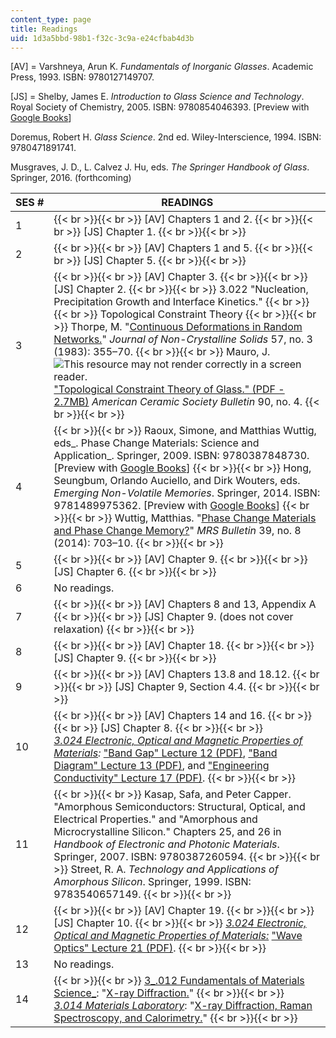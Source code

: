 ```yaml
---
content_type: page
title: Readings
uid: 1d3a5bbd-98b1-f32c-3c9a-e24cfbab4d3b
---
```


\[AV\] = Varshneya, Arun K. _Fundamentals of Inorganic Glasses_. Academic Press, 1993. ISBN: 9780127149707.[  
](http://eds.a.ebscohost.com/eds/detail/detail?vid=1&sid=8ea7037e-f003-4c9e-8d0c-b2c67efbeab5@sessionmgr4001&hid=4213&bdata=JnNpdGU9ZWRzLWxpdmU=)

\[JS\] = Shelby, James E. _Introduction to Glass Science and Technology_. Royal Society of Chemistry, 2005. ISBN: 9780854046393. \[Preview with [Google Books](http://books.google.com/books?id=ZeF_QLW6-xsC&pg=PAfrontcover)\]

Doremus, Robert H. _Glass Science_. 2nd ed. Wiley-Interscience, 1994. ISBN: 9780471891741.

Musgraves, J. D., L. Calvez J. Hu, eds. _The Springer Handbook of Glass_. Springer, 2016. (forthcoming)

| SES # | READINGS |
| --- | --- |
| 1 |  {{< br >}}{{< br >}} \[AV\] Chapters 1 and 2. {{< br >}}{{< br >}} \[JS\] Chapter 1. {{< br >}}{{< br >}}  |
| 2 |  {{< br >}}{{< br >}} \[AV\] Chapters 1 and 5. {{< br >}}{{< br >}} \[JS\] Chapter 5. {{< br >}}{{< br >}}  |
| 3 |  {{< br >}}{{< br >}} \[AV\] Chapter 3. {{< br >}}{{< br >}} \[JS\] Chapter 2. {{< br >}}{{< br >}} 3.022 "Nucleation, Precipitation Growth and Interface Kinetics." {{< br >}}{{< br >}} Topological Constraint Theory {{< br >}}{{< br >}} Thorpe, M. "[Continuous Deformations in Random Networks.](http://dx.doi.org/10.1016/0022-3093(83)90424-6)" _Journal of Non-Crystalline Solids_ 57, no. 3 (1983): 355–70. {{< br >}}{{< br >}} Mauro, J. ![This resource may not render correctly in a screen reader.](/images/inacessible.gif)["Topological Constraint Theory of Glass." (PDF - 2.7MB)](http://www.lehigh.edu/imi/teched/AtModel/Lecture_9_READING_Micoulaut_Atomistics_Glass_Course.pdf) _American Ceramic Society Bulletin_ 90, no. 4. {{< br >}}{{< br >}}  |
| 4 |  {{< br >}}{{< br >}} Raoux, Simone, and Matthias Wuttig, eds_. Phase Change Materials: Science and Application_. Springer, 2009. ISBN: 9780387848730. \[Preview with [Google Books](http://books.google.com/books?id=AO3SNSM2ykUC&pg=PAfrontcover)\] {{< br >}}{{< br >}} Hong, Seungbum, Orlando Auciello, and Dirk Wouters, eds. _Emerging Non-Volatile Memories_. Springer, 2014. ISBN: 9781489975362. \[Preview with [Google Books](http://books.google.com/books?id=lnN3BQAAQBAJ&pg=PAfrontcover)\] {{< br >}}{{< br >}} Wuttig, Matthias. "[Phase Change Materials and Phase Change Memory?](http://dx.doi.org/10.1557/mrs.2014.139)" _MRS Bulletin_ 39, no. 8 (2014): 703–10. {{< br >}}{{< br >}}  |
| 5 |  {{< br >}}{{< br >}} \[AV\] Chapter 9. {{< br >}}{{< br >}} \[JS\] Chapter 6. {{< br >}}{{< br >}}  |
| 6 | No readings. |
| 7 |  {{< br >}}{{< br >}} \[AV\] Chapters 8 and 13, Appendix A {{< br >}}{{< br >}} \[JS\] Chapter 9. (does not cover relaxation) {{< br >}}{{< br >}}  |
| 8 |  {{< br >}}{{< br >}} \[AV\] Chapter 18. {{< br >}}{{< br >}} \[JS\] Chapter 9. {{< br >}}{{< br >}}  |
| 9 |  {{< br >}}{{< br >}} \[AV\] Chapters 13.8 and 18.12. {{< br >}}{{< br >}} \[JS\] Chapter 9, Section 4.4. {{< br >}}{{< br >}}  |
| 10 |  {{< br >}}{{< br >}} \[AV\] Chapters 14 and 16. {{< br >}}{{< br >}} \[JS\] Chapter 8. {{< br >}}{{< br >}} _[3.024 Electronic, Optical and Magnetic Properties of Materials](/courses/3-024-electronic-optical-and-magnetic-properties-of-materials-spring-2013):_ ["Band Gap" Lecture 12 (PDF)](/courses/3-024-electronic-optical-and-magnetic-properties-of-materials-spring-2013/resources/mit3_024s13_2012lec12), ["Band Diagram" Lecture 13 (PDF)](/courses/3-024-electronic-optical-and-magnetic-properties-of-materials-spring-2013/resources/mit3_024s13_2012lec13), and ["Engineering Conductivity" Lecture 17 (PDF)](/courses/3-024-electronic-optical-and-magnetic-properties-of-materials-spring-2013/resources/mit3_024s13_2012lec17). {{< br >}}{{< br >}}  |
| 11 |  {{< br >}}{{< br >}} Kasap, Safa, and Peter Capper. "Amorphous Semiconductors: Structural, Optical, and Electrical Properties." and "Amorphous and Microcrystalline Silicon." Chapters 25, and 26 in _Handbook of Electronic and Photonic Materials_. Springer, 2007. ISBN: 9780387260594. {{< br >}}{{< br >}} Street, R. A. _Technology and Applications of Amorphous Silicon_. Springer, 1999. ISBN: 9783540657149. {{< br >}}{{< br >}}  |
| 12 |  {{< br >}}{{< br >}} \[AV\] Chapter 19. {{< br >}}{{< br >}} \[JS\] Chapter 10. {{< br >}}{{< br >}} [_3.024 Electronic, Optical and Magnetic Properties of Materials:_](/courses/3-024-electronic-optical-and-magnetic-properties-of-materials-spring-2013) ["Wave Optics" Lecture 21 (PDF)](/courses/3-024-electronic-optical-and-magnetic-properties-of-materials-spring-2013/resources/mit3_024s13_2012lec21). {{< br >}}{{< br >}}  |
| 13 | No readings. |
| 14 |  {{< br >}}{{< br >}} [3_.012 Fundamentals of Materials Science_](/courses/3-012-fundamentals-of-materials-science-fall-2005): "[X-ray Diffraction.](/courses/3-012-fundamentals-of-materials-science-fall-2005/pages/lecture-notes)" {{< br >}}{{< br >}} [_3.014 Materials Laboratory_](/courses/3-014-materials-laboratory-fall-2006): "[X-ray Diffraction, Raman Spectroscopy, and Calorimetry.](/courses/3-014-materials-laboratory-fall-2006/pages/labs)" {{< br >}}{{< br >}}